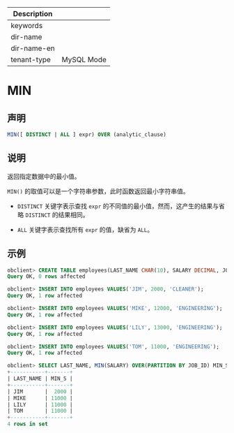 | Description   |                 |
|---------------|-----------------|
| keywords      |                 |
| dir-name      |                 |
| dir-name-en   |                 |
| tenant-type   | MySQL Mode      |

# MIN

## 声明

```sql
MIN([ DISTINCT | ALL ] expr) OVER (analytic_clause)
```

## 说明

返回指定数据中的最小值。

`MIN()` 的取值可以是一个字符串参数，此时函数返回最小字符串值。

* `DISTINCT` 关键字表示查找 `expr` 的不同值的最小值，然而，这产生的结果与省略 `DISTINCT` 的结果相同。

* `ALL` 关键字表示查找所有 `expr` 的值，缺省为 `ALL`。

## 示例

```sql
obclient> CREATE TABLE employees(LAST_NAME CHAR(10), SALARY DECIMAL, JOB_ID CHAR(32));
Query OK, 0 rows affected

obclient> INSERT INTO employees VALUES('JIM', 2000, 'CLEANER');
Query OK, 1 row affected

obclient> INSERT INTO employees VALUES('MIKE', 12000, 'ENGINEERING');
Query OK, 1 row affected

obclient> INSERT INTO employees VALUES('LILY', 13000, 'ENGINEERING');
Query OK, 1 row affected

obclient> INSERT INTO employees VALUES('TOM', 11000, 'ENGINEERING');
Query OK, 1 row affected

obclient> SELECT LAST_NAME, MIN(SALARY) OVER(PARTITION BY JOB_ID) MIN_S FROM employees;
+-----------+-------+
| LAST_NAME | MIN_S |
+-----------+-------+
| JIM       |  2000 |
| MIKE      | 11000 |
| LILY      | 11000 |
| TOM       | 11000 |
+-----------+-------+
4 rows in set
```

